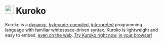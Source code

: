 # <img src="https://kuroko-lang.github.io/logo.png" height="28">  Kuroko

Kuroko is a [dynamic](https://en.wikipedia.org/wiki/Dynamic_programming_language), [bytecode-compiled](https://en.wikipedia.org/wiki/Bytecode), [interpreted](https://en.wikipedia.org/wiki/Interpreted_language) programming language with familiar whitespace-driven syntax. Kuroko is lightweight and easy to embed, [even on the web](https://github.com/kuroko-lang/kuroko-wasm-repl). [Try Kuroko right now, in your browser!](https://kuroko-lang.github.io/)
